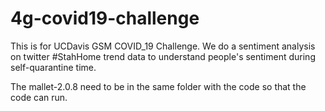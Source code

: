 # 4g-covid19-challenge
This is for UCDavis GSM COVID_19 Challenge.
We do a sentiment analysis on twitter #StahHome trend data to understand people's sentiment during self-quarantine time.

The mallet-2.0.8 need to be in the same folder with the code so that the code can run.
